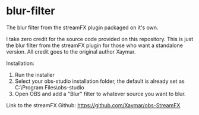 # blur-filter
The blur filter from the streamFX plugin packaged on it's own.

I take zero credit for the source code provided on this repository. This is just the blur filter from the streamFX plugin for
those who want a standalone version. All credit goes to the original author Xaymar.

Installation:
1) Run the installer
2) Select your obs-studio installation folder, the default is already set as C:\Program Files\obs-studio
3) Open OBS and add a "Blur" filter to whatever source you want to blur.


Link to the streamFX Github: https://github.com/Xaymar/obs-StreamFX
